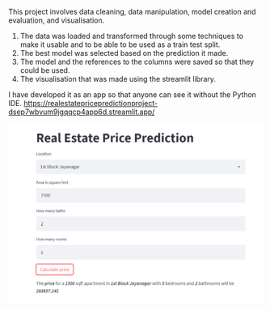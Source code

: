This project involves data cleaning, data manipulation, model creation and evaluation, and visualisation.
1. The data was loaded and transformed through some techniques to make it usable and to be able to be used as a train test split.
2. The best model was selected based on the prediction it made.
3. The model and the references to the columns were saved so that they could be used.
4. The visualisation that was made using the streamlit library.

I have developed it as an app so that anyone can see it without the Python IDE.
https://realestatepricepredictionproject-dsep7wbvum9jgqqcp4app6d.streamlit.app/

![Preview](https://github.com/hrnnikolov/Real_Estate_Price_Prediction_Project/blob/main/streamlit-repr.PNG)
